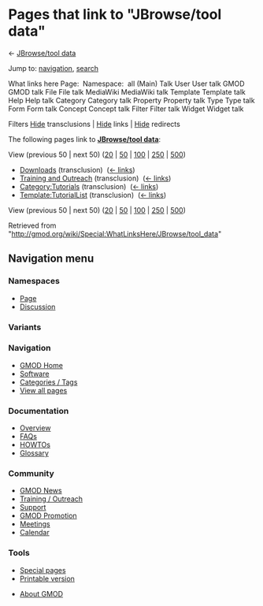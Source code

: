 <div id="mw-page-base" class="noprint">

</div>

<div id="mw-head-base" class="noprint">

</div>

<div id="content" class="mw-body" role="main">

<span id="top"></span>

<div id="mw-js-message" style="display:none;">

</div>



# <span dir="auto">Pages that link to "JBrowse/tool data"</span>

<div id="bodyContent">

<div id="contentSub">

← [JBrowse/tool data](/wiki/JBrowse/tool_data "JBrowse/tool data")

</div>

<div id="jump-to-nav" class="mw-jump">

Jump to: [navigation](#mw-navigation), [search](#p-search)

</div>

<div id="mw-content-text">

What links here Page:  Namespace:  all (Main) Talk User User talk GMOD
GMOD talk File File talk MediaWiki MediaWiki talk Template Template talk
Help Help talk Category Category talk Property Property talk Type Type
talk Form Form talk Concept Concept talk Filter Filter talk Widget
Widget talk

Filters
[Hide](/mediawiki/index.php?title=Special:WhatLinksHere/JBrowse/tool_data&hidetrans=1 "Special:WhatLinksHere/JBrowse/tool data")
transclusions \|
[Hide](/mediawiki/index.php?title=Special:WhatLinksHere/JBrowse/tool_data&hidelinks=1 "Special:WhatLinksHere/JBrowse/tool data")
links \|
[Hide](/mediawiki/index.php?title=Special:WhatLinksHere/JBrowse/tool_data&hideredirs=1 "Special:WhatLinksHere/JBrowse/tool data")
redirects

The following pages link to **[JBrowse/tool
data](/wiki/JBrowse/tool_data "JBrowse/tool data")**:

View (previous 50 \| next 50)
([20](/mediawiki/index.php?title=Special:WhatLinksHere/JBrowse/tool_data&limit=20 "Special:WhatLinksHere/JBrowse/tool data")
\|
[50](/mediawiki/index.php?title=Special:WhatLinksHere/JBrowse/tool_data&limit=50 "Special:WhatLinksHere/JBrowse/tool data")
\|
[100](/mediawiki/index.php?title=Special:WhatLinksHere/JBrowse/tool_data&limit=100 "Special:WhatLinksHere/JBrowse/tool data")
\|
[250](/mediawiki/index.php?title=Special:WhatLinksHere/JBrowse/tool_data&limit=250 "Special:WhatLinksHere/JBrowse/tool data")
\|
[500](/mediawiki/index.php?title=Special:WhatLinksHere/JBrowse/tool_data&limit=500 "Special:WhatLinksHere/JBrowse/tool data"))

- [Downloads](/wiki/Downloads "Downloads") (transclusion) ‎
  <span class="mw-whatlinkshere-tools">([←
  links](/mediawiki/index.php?title=Special:WhatLinksHere&target=Downloads "Special:WhatLinksHere"))</span>
- [Training and
  Outreach](/wiki/Training_and_Outreach "Training and Outreach")
  (transclusion) ‎ <span class="mw-whatlinkshere-tools">([←
  links](/mediawiki/index.php?title=Special:WhatLinksHere&target=Training+and+Outreach "Special:WhatLinksHere"))</span>
- [Category:Tutorials](/wiki/Category:Tutorials "Category:Tutorials")
  (transclusion) ‎ <span class="mw-whatlinkshere-tools">([←
  links](/mediawiki/index.php?title=Special:WhatLinksHere&target=Category%3ATutorials "Special:WhatLinksHere"))</span>
- [Template:TutorialList](/wiki/Template:TutorialList "Template:TutorialList")
  (transclusion) ‎ <span class="mw-whatlinkshere-tools">([←
  links](/mediawiki/index.php?title=Special:WhatLinksHere&target=Template%3ATutorialList "Special:WhatLinksHere"))</span>

View (previous 50 \| next 50)
([20](/mediawiki/index.php?title=Special:WhatLinksHere/JBrowse/tool_data&limit=20 "Special:WhatLinksHere/JBrowse/tool data")
\|
[50](/mediawiki/index.php?title=Special:WhatLinksHere/JBrowse/tool_data&limit=50 "Special:WhatLinksHere/JBrowse/tool data")
\|
[100](/mediawiki/index.php?title=Special:WhatLinksHere/JBrowse/tool_data&limit=100 "Special:WhatLinksHere/JBrowse/tool data")
\|
[250](/mediawiki/index.php?title=Special:WhatLinksHere/JBrowse/tool_data&limit=250 "Special:WhatLinksHere/JBrowse/tool data")
\|
[500](/mediawiki/index.php?title=Special:WhatLinksHere/JBrowse/tool_data&limit=500 "Special:WhatLinksHere/JBrowse/tool data"))

</div>

<div class="printfooter">

Retrieved from
"<http://gmod.org/wiki/Special:WhatLinksHere/JBrowse/tool_data>"

</div>

<div id="catlinks" class="catlinks catlinks-allhidden">

</div>

<div class="visualClear">

</div>

</div>

</div>

<div id="mw-navigation">

## Navigation menu

<div id="mw-head">



<div id="left-navigation">

<div id="p-namespaces" class="vectorTabs" role="navigation"
aria-labelledby="p-namespaces-label">

### Namespaces

- <span id="ca-nstab-main"><a href="/wiki/JBrowse/tool_data" accesskey="c"
  title="View the content page [c]">Page</a></span>
- <span id="ca-talk"><a
  href="/mediawiki/index.php?title=Talk:JBrowse/tool_data&amp;action=edit&amp;redlink=1"
  accesskey="t"
  title="Discussion about the content page [t]">Discussion</a></span>

</div>

<div id="p-variants" class="vectorMenu emptyPortlet" role="navigation"
aria-labelledby="p-variants-label">

### 

### Variants[](#)

<div class="menu">

</div>

</div>

</div>





</div>

</div>

</div>

<div id="mw-panel">

<div id="p-logo" role="banner">

<a href="/wiki/Main_Page"
style="background-image: url(http://gmod.org/images/GMOD-cogs.png);"
title="Visit the main page"></a>

</div>

<div id="p-Navigation" class="portal" role="navigation"
aria-labelledby="p-Navigation-label">

### Navigation

<div class="body">

- <span id="n-GMOD-Home">[GMOD Home](/wiki/Main_Page)</span>
- <span id="n-Software">[Software](/wiki/GMOD_Components)</span>
- <span id="n-Categories-.2F-Tags">[Categories /
  Tags](/wiki/Categories)</span>
- <span id="n-View-all-pages">[View all
  pages](/wiki/Special:AllPages)</span>

</div>

</div>

<div id="p-Documentation" class="portal" role="navigation"
aria-labelledby="p-Documentation-label">

### Documentation

<div class="body">

- <span id="n-Overview">[Overview](/wiki/Overview)</span>
- <span id="n-FAQs">[FAQs](/wiki/Category:FAQ)</span>
- <span id="n-HOWTOs">[HOWTOs](/wiki/Category:HOWTO)</span>
- <span id="n-Glossary">[Glossary](/wiki/Glossary)</span>

</div>

</div>

<div id="p-Community" class="portal" role="navigation"
aria-labelledby="p-Community-label">

### Community

<div class="body">

- <span id="n-GMOD-News">[GMOD News](/wiki/GMOD_News)</span>
- <span id="n-Training-.2F-Outreach">[Training /
  Outreach](/wiki/Training_and_Outreach)</span>
- <span id="n-Support">[Support](/wiki/Support)</span>
- <span id="n-GMOD-Promotion">[GMOD
  Promotion](/wiki/GMOD_Promotion)</span>
- <span id="n-Meetings">[Meetings](/wiki/Meetings)</span>
- <span id="n-Calendar">[Calendar](/wiki/Calendar)</span>

</div>

</div>

<div id="p-tb" class="portal" role="navigation"
aria-labelledby="p-tb-label">

### Tools

<div class="body">

- <span id="t-specialpages"><a href="/wiki/Special:SpecialPages" accesskey="q"
  title="A list of all special pages [q]">Special pages</a></span>
- <span id="t-print"><a
  href="/mediawiki/index.php?title=Special:WhatLinksHere/JBrowse/tool_data&amp;printable=yes"
  rel="alternate" accesskey="p"
  title="Printable version of this page [p]">Printable version</a></span>

</div>

</div>

</div>

</div>

<div id="footer" role="contentinfo">

- <span id="footer-places-about">[About
  GMOD](/wiki/GMOD:About "GMOD:About")</span>

<!-- -->






</div>
